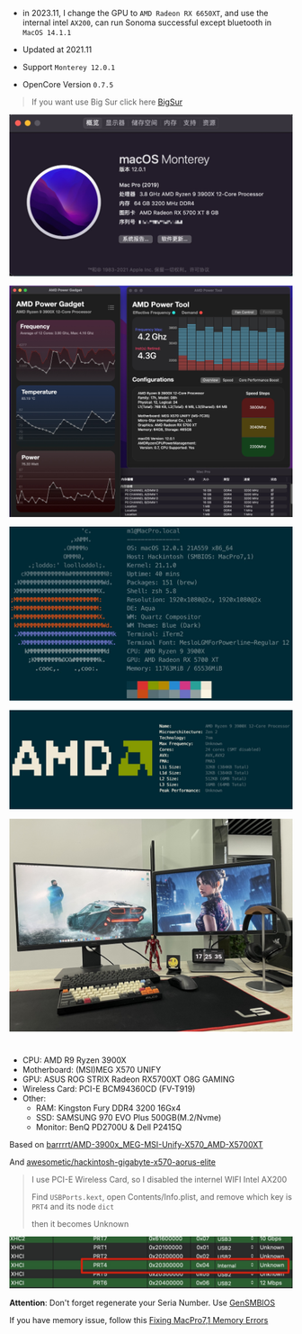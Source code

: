 - in 2023.11, I change the GPU to `AMD Radeon RX 6650XT`, and use the internal intel `AX200`, can run Sonoma successful except bluetooth in `MacOS 14.1.1`

- Updated at 2021.11
- Support `Monterey 12.0.1`
- OpenCore Version `0.7.5`

> If you want use Big Sur click here [BigSur](./README-BigSur.md)

![](./img/Xnip2021-11-05_10-08-09.jpg)

![](./img/Xnip2021-11-05_10-05-55.jpg)

![](./img/Xnip2021-11-04_23-17-01.jpg)

![](./img/Xnip2021-05-13_10-32-45.jpg)

![](./img/IMG_7215.jpg)

# 

- CPU: AMD R9 Ryzen 3900X
- Motherboard: (MSI)MEG X570 UNIFY
- GPU: ASUS ROG STRIX Radeon RX5700XT O8G GAMING
- Wireless Card: PCI-E BCM94360CD (FV-T919)
- Other:
  - RAM: Kingston Fury DDR4 3200 16Gx4
  - SSD: SAMSUNG 970 EVO Plus 500GB(M.2/Nvme)
  - Monitor: BenQ PD2700U & Dell P2415Q

Based on [barrrrt/AMD-3900x_MEG-MSI-Unify-X570_AMD-X5700XT](https://github.com/barrrrt/AMD-3900x_MEG-MSI-Unify-X570_AMD-X5700XT)

And [awesometic/hackintosh-gigabyte-x570-aorus-elite](https://github.com/awesometic/hackintosh-gigabyte-x570-aorus-elite)

> I use PCI-E Wireless Card, so I disabled the internel WIFI Intel AX200
>
> Find `USBPorts.kext`, open Contents/Info.plist, and remove which key is  `PRT4` and its node `dict`
>
> then it becomes Unknown

![](./img/Xnip2021-05-13_10-42-29.jpg)

**Attention**: Don't forget regenerate your Seria Number. Use [GenSMBIOS](https://github.com/corpnewt/GenSMBIOS)

If you have memory issue, follow this [Fixing MacPro7,1 Memory Errors](https://dortania.github.io/OpenCore-Post-Install/universal/memory.html#fixing-macpro7-1-memory-errors)

